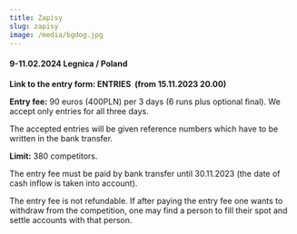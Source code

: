 ```yaml
---
title: Zapisy
slug: zapisy
image: /media/bgdog.jpg
---
```

#### 9-11.02.2024 Legnica / Poland

**Link to the entry form: ENTRIES  (from 15.11.2023 20.00)** 

**Entry fee:** 90 euros (400PLN) per 3 days (6 runs plus optional final). We accept only entries for all three days.

The accepted entries will be given reference numbers which have to be written in the bank transfer.

**Limit:** 380 competitors.

The entry fee must be paid by bank transfer until 30.11.2023 (the date of cash inflow is taken into account).

The entry fee is not refundable. If after paying the entry fee one wants to withdraw from the competition, one may find a person to fill their spot and settle accounts with that person.